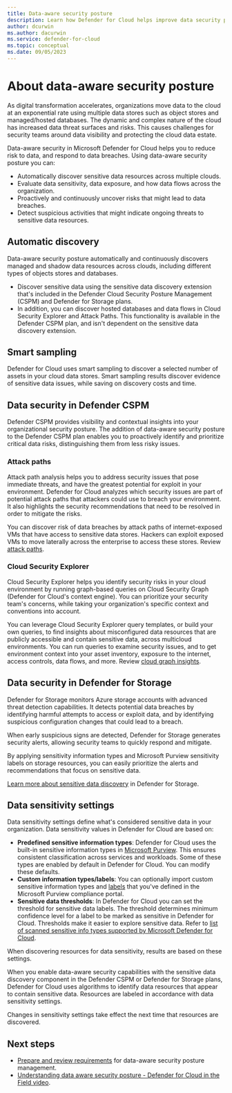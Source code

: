 ```yaml
---
title: Data-aware security posture 
description: Learn how Defender for Cloud helps improve data security posture in a multicloud environment.
author: dcurwin
ms.author: dacurwin
ms.service: defender-for-cloud
ms.topic: conceptual
ms.date: 09/05/2023
---
```

# About data-aware security posture

As digital transformation accelerates, organizations move data to the cloud at an exponential rate using multiple data stores such as object stores and managed/hosted databases. The dynamic and complex nature of the cloud has increased data threat surfaces and risks. This causes challenges for security teams around data visibility and protecting the cloud data estate.

Data-aware security in Microsoft Defender for Cloud helps you to reduce risk to data, and respond to data breaches. Using data-aware security posture you can:

- Automatically discover sensitive data resources across multiple clouds.
- Evaluate data sensitivity, data exposure, and how data flows across the organization.
- Proactively and continuously uncover risks that might lead to data breaches.
- Detect suspicious activities that might indicate ongoing threats to sensitive data resources.

## Automatic discovery

Data-aware security posture automatically and continuously discovers managed and shadow data resources across clouds, including different types of objects stores and databases.

- Discover sensitive data using the sensitive data discovery extension that's included in the Defender Cloud Security Posture Management (CSPM) and Defender for Storage plans.
- In addition, you can discover hosted databases and data flows in Cloud Security Explorer and Attack Paths. This functionality is available in the Defender CSPM plan, and isn't dependent on the sensitive data discovery extension.

## Smart sampling

Defender for Cloud uses smart sampling to discover a selected number of assets in your cloud data stores. Smart sampling results discover evidence of sensitive data issues, while saving on discovery costs and time.

## Data security in Defender CSPM

Defender CSPM provides visibility and contextual insights into your organizational security posture. The addition of data-aware security posture to the Defender CSPM plan enables you to proactively identify and prioritize critical data risks, distinguishing them from less risky issues.

### Attack paths

Attack path analysis helps you to address security issues that pose immediate threats, and have the greatest potential for exploit in your environment. Defender for Cloud analyzes which security issues are part of potential attack paths that attackers could use to breach your environment. It also highlights the security recommendations that need to be resolved in order to mitigate the risks.

You can discover risk of data breaches by attack paths of internet-exposed VMs that have access to sensitive data stores. Hackers can exploit exposed VMs to move laterally across the enterprise to access these stores. Review [attack paths](attack-path-reference.md#attack-paths).

### Cloud Security Explorer

Cloud Security Explorer helps you identify security risks in your cloud environment by running graph-based queries on Cloud Security Graph (Defender for Cloud's context engine). You can prioritize your security team's concerns, while taking your organization's specific context and conventions into account.

You can leverage Cloud Security Explorer query templates, or build your own queries, to find insights about misconfigured data resources that are publicly accessible and contain sensitive data, across multicloud environments. You can run queries to examine security issues, and to get environment context into your asset inventory, exposure to the internet, access controls, data flows, and more. Review [cloud graph insights](attack-path-reference.md#cloud-security-graph-components-list).

## Data security in Defender for Storage

Defender for Storage monitors Azure storage accounts with advanced threat detection capabilities. It detects potential data breaches by identifying harmful attempts to access or exploit data, and by identifying suspicious configuration changes that could lead to a breach.

When early suspicious signs are detected, Defender for Storage generates security alerts, allowing security teams to quickly respond and mitigate.

By applying sensitivity information types and Microsoft Purview sensitivity labels on storage resources, you can easily prioritize the alerts and recommendations that focus on sensitive data.

[Learn more about sensitive data discovery](defender-for-storage-data-sensitivity.md) in Defender for Storage.

## Data sensitivity settings

Data sensitivity settings define what's considered sensitive data in your organization. Data sensitivity values in Defender for Cloud are based on:

- **Predefined sensitive information types**: Defender for Cloud uses the built-in sensitive information types in [Microsoft Purview](/microsoft-365/compliance/sensitive-information-type-learn-about). This ensures consistent classification across services and workloads. Some of these types are enabled by default in Defender for Cloud. You can modify these defaults.
- **Custom information types/labels**: You can optionally import custom sensitive information types and [labels](/microsoft-365/compliance/sensitivity-labels) that you've defined in the Microsoft Purview compliance portal.
- **Sensitive data thresholds**: In Defender for Cloud you can set the threshold for sensitive data labels. The threshold determines minimum confidence level for a label to be marked as sensitive in Defender for Cloud. Thresholds make it easier to explore sensitive data.
Refer to [list of scanned sensitive info types supported by Microsoft Defender for Cloud](sensitive-info-types-supported-by-mdc.md).

When discovering resources for data sensitivity, results are based on these settings.

When you enable data-aware security capabilities with the sensitive data discovery component in the Defender CSPM or Defender for Storage plans, Defender for Cloud uses algorithms to identify data resources that appear to contain sensitive data. Resources are labeled in accordance with data sensitivity settings.

Changes in sensitivity settings take effect the next time that resources are discovered.

## Next steps

- [Prepare and review requirements](concept-data-security-posture-prepare.md) for data-aware security posture management.
- [Understanding data aware security posture - Defender for Cloud in the Field video](episode-thirty-one.md).
